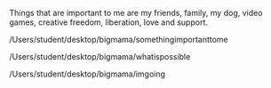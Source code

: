 Things that are important to me are my friends, family, my dog, video 
games, creative freedom, liberation, love and support. 

/Users/student/desktop/bigmama/somethingimportanttome

/Users/student/desktop/bigmama/whatispossible

/Users/student/desktop/bigmama/imgoing
